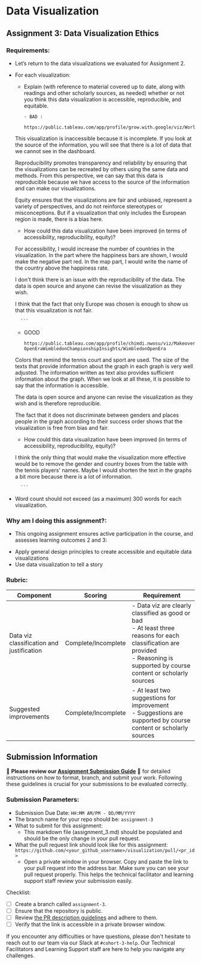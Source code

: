 # Data Visualization

## Assignment 3: Data Visualization Ethics

### Requirements:
- Let’s return to the data visualizations we evaluated for Assignment 2.  
- For each visualization: 
    - Explain (with reference to material covered up to date, along with readings and other scholarly sources, as needed) whether or not you think this data visualization is accessible, reproducible, and equitable. 
        ```
      - BAD :

      https://public.tableau.com/app/profile/grow.with.google/viz/WorldHappiness_16003108197090/12_YearlyHappinessScoreChanges

    This visualization is inaccessible because it is incomplete. If you look at the source of the information, you will see that there is 
    a lot of data that we cannot see in the dashboard.

    Reproducibility promotes transparency and reliability by ensuring that the visualizations can be recreated by others using the same 
    data and methods. From this perspective, we can say that this data is reproducible because we have access to the source of the 
    information and can make our visualizations.

    Equity ensures that the visualizations are fair and unbiased, represent a variety of perspectives, and do not reinforce stereotypes 
    or misconceptions. But if a visualization that only includes the European region is made, there is a bias here.



    - How could this data visualization have been improved (in terms of accessibility, reproducibility, equity)? 


    For accessibility, I would increase the number of countries in the visualization. In the part where the happiness bars are shown, 
    I would make the negative part red. In the map part, I would write the name of the country above the happiness rate.

    I don't think there is an issue with the reproducibility of the data. The data is open source and anyone can revise 
    the visualization as they wish.

    I think that the fact that only Europe was chosen is enough to show us that this visualization is not fair.



        ```
    - GOOD  
        ```
      https://public.tableau.com/app/profile/chimdi.nwosu/viz/MakeoverMonday2024Week29-OpenEraWimbledonChampionshipInsights/WimbledonOpenEra

    Colors that remind the tennis court and sport are used. The size of the texts that provide information about the graph in each graph 
    is very well adjusted. The information written as text also provides sufficient information about the graph. When we look at all these, 
    it is possible to say that the information is accessible.

    The data is open source and anyone can revise the visualization as they wish and is therefore reproducible.

    The fact that it does not discriminate between genders and places people in the graph according to their success order shows that the visualization is free from bias and fair.


    - How could this data visualization have been improved (in terms of accessibility, reproducibility, equity)? 

    I think the only thing that would make the visualization more effective would be to remove the gender and country boxes 
    from the table with the tennis players' names. Maybe I would shorten the text in the graphs a bit more because there is 
    a lot of information.

        ```

- Word count should not exceed (as a maximum) 300 words for each visualization. 

### Why am I doing this assignment?:
- This ongoing assignment ensures active participation in the course, and assesses learning outcomes 2 and 3:  
* Apply general design principles to create accessible and equitable data visualizations
* Use data visualization to tell a story

### Rubric:
| Component               | Scoring   | Requirement                                                 |
|-------------------------|-----------|-------------------------------------------------------------|
| Data viz classification and justification | Complete/Incomplete | - Data viz are clearly classified as good or bad<br />- At least three reasons for each classification are provided<br />- Reasoning is supported by course content or scholarly sources |
| Suggested improvements  | Complete/Incomplete | - At least two suggestions for improvement<br />- Suggestions are supported by course content or scholarly sources |

## Submission Information

🚨 **Please review our [Assignment Submission Guide](https://github.com/UofT-DSI/onboarding/blob/main/onboarding_documents/submissions.md)** 🚨 for detailed instructions on how to format, branch, and submit your work. Following these guidelines is crucial for your submissions to be evaluated correctly.

### Submission Parameters:
* Submission Due Date: `HH:MM AM/PM - DD/MM/YYYY`
* The branch name for your repo should be: `assignment-3`
* What to submit for this assignment:
    * This markdown file (assignment_3.md) should be populated and should be the only change in your pull request.
* What the pull request link should look like for this assignment: `https://github.com/<your_github_username>/visualization/pull/<pr_id>`
    * Open a private window in your browser. Copy and paste the link to your pull request into the address bar. Make sure you can see your pull request properly. This helps the technical facilitator and learning support staff review your submission easily.

Checklist:
- [ ] Create a branch called `assignment-3`.
- [ ] Ensure that the repository is public.
- [ ] Review [the PR description guidelines](https://github.com/UofT-DSI/onboarding/blob/main/onboarding_documents/submissions.md#guidelines-for-pull-request-descriptions) and adhere to them.
- [ ] Verify that the link is accessible in a private browser window.

If you encounter any difficulties or have questions, please don't hesitate to reach out to our team via our Slack at `#cohort-3-help`. Our Technical Facilitators and Learning Support staff are here to help you navigate any challenges.
